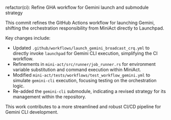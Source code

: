 refactor(ci): Refine GHA workflow for Gemini launch and submodule strategy

This commit refines the GitHub Actions workflow for launching Gemini, shifting the orchestration responsibility from MiniAct directly to Launchpad.

Key changes include:
- Updated `.github/workflows/launch_gemini_broadcast_crq.yml` to directly invoke `launchpad` for Gemini CLI execution, simplifying the CI workflow.
- Refinements in `mini-act/src/runner/job_runner.rs` for environment variable substitution and command execution within MiniAct.
- Modified `mini-act/tests/workflows/test_workflow_gemini.yml` to simulate `gemini-cli` execution, focusing testing on the orchestration logic.
- Re-added the `gemini-cli` submodule, indicating a revised strategy for its management within the repository.

This work contributes to a more streamlined and robust CI/CD pipeline for Gemini CLI development.